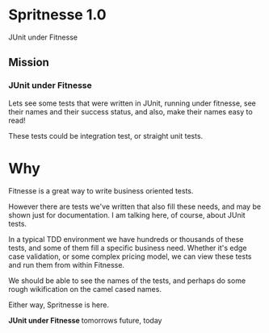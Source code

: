Spritnesse 1.0
===

JUnit under Fitnesse


Mission
----
### JUnit under Fitnesse ###

Lets see some tests that were written in JUnit, running under fitnesse, see their names and their success status, and also, make their names easy to read!

These tests could be integration test, or straight unit tests.

Why
===

Fitnesse is a great way to write business oriented tests.

However there are tests we've written that also fill these needs, and may be shown just for documentation. I am talking here, of course, about JUnit tests.

In a typical TDD environment we have hundreds or thousands of these tests, and some of them fill a specific business need. Whether it's edge case validation, or some complex pricing model, we can view these tests and run them from within Fitnesse.

We should be able to see the names of the tests, and perhaps do some rough wikification on the camel cased names.

Either way, Spritnesse is here.

<b>JUnit under Fitnesse </b> tomorrows future, today
